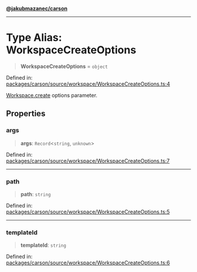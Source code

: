 [**@jakubmazanec/carson**](../README.md)

---

# Type Alias: WorkspaceCreateOptions

> **WorkspaceCreateOptions** = `object`

Defined in:
[packages/carson/source/workspace/WorkspaceCreateOptions.ts:4](https://github.com/jakubmazanec/tools/blob/6fe16df773d5da14c29261ea934e72b3f99fabb7/packages/carson/source/workspace/WorkspaceCreateOptions.ts#L4)

[Workspace.create](../classes/Workspace.md#create) options parameter.

## Properties

### args

> **args**: `Record`\<`string`, `unknown`\>

Defined in:
[packages/carson/source/workspace/WorkspaceCreateOptions.ts:7](https://github.com/jakubmazanec/tools/blob/6fe16df773d5da14c29261ea934e72b3f99fabb7/packages/carson/source/workspace/WorkspaceCreateOptions.ts#L7)

---

### path

> **path**: `string`

Defined in:
[packages/carson/source/workspace/WorkspaceCreateOptions.ts:5](https://github.com/jakubmazanec/tools/blob/6fe16df773d5da14c29261ea934e72b3f99fabb7/packages/carson/source/workspace/WorkspaceCreateOptions.ts#L5)

---

### templateId

> **templateId**: `string`

Defined in:
[packages/carson/source/workspace/WorkspaceCreateOptions.ts:6](https://github.com/jakubmazanec/tools/blob/6fe16df773d5da14c29261ea934e72b3f99fabb7/packages/carson/source/workspace/WorkspaceCreateOptions.ts#L6)
